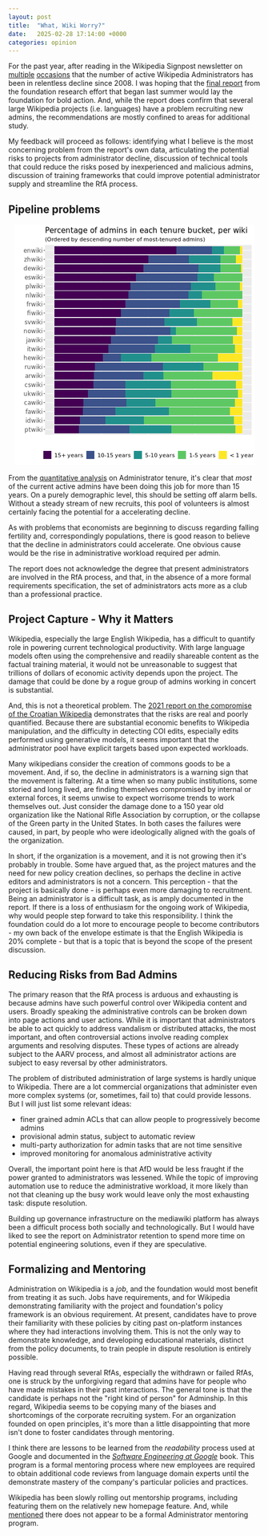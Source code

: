 ```yaml
---
layout: post
title:  "What, Wiki Worry?"
date:   2025-02-28 17:14:00 +0000
categories: opinion
---
```


For the past year, after reading in the Wikipedia Signpost newsletter on
[multiple](https://en.wikipedia.org/wiki/Wikipedia:Wikipedia_Signpost/2024-05-16/Special_report)
[occasions](https://en.wikipedia.org/wiki/Wikipedia:Wikipedia_Signpost/2023-08-15/Special_report)
that the number of active Wikipedia Administrators
has been in relentless decline since 2008. I was hoping that the
[final report](https://upload.wikimedia.org/wikipedia/commons/5/5f/%28Final_Report%29_Administrator_recruitment%2C_retention%2C_%26_attrition_%28SDS1.2.2%29.pdf)
from the foundation research effort that began last summer would lay the
foundation for bold action. And, while the report does confirm that
several large Wikipedia projects (i.e. languages) have a problem
recruiting new admins, the recommendations are mostly confined to
areas for additional study.

My feedback will proceed as follows: identifying what I believe is
the most concerning problem from the report's own data, articulating the
potential risks to projects from administrator decline, discussion of
technical tools that could reduce the risks posed by inexperienced and
malicious admins, discussion of training frameworks that could improve
potential administrator supply and streamline the RfA process.

## Pipeline problems

<p align="center">
  <img src="/media/admins.png">
</p>

From the [quantitative analysis](https://gitlab.wikimedia.org/repos/research/admin-recruitment-retention-and-attrition/-/blob/main/admin_tenure.ipynb?ref_type=heads)
on Administrator tenure, it's clear that <em>most</em> of the current
active admins have been doing this job for more than 15 years. On a purely
demographic level, this should be setting off alarm bells. Without a steady
stream of new recruits, this pool of volunteers is almost certainly facing the
potential for a accelerating decline.

As with problems that economists are beginning to discuss regarding falling
fertility and, correspondingly populations, there is good reason to believe that
the decline in administrators could accelerate. One obvious cause would be the
rise in administrative workload required per admin.

The report does not acknowledge the degree that present administrators are
involved in the RfA process, and that, in the absence of a more formal
requirements specification, the set of administrators acts more as a club than a
professional practice.

## Project Capture - Why it Matters

Wikipedia, especially the large English Wikipedia, has a difficult to quantify
role in powering current technological productivity. With large language models
often using the comprehensive and readily shareable content as the factual
training material, it would not be unreasonable to suggest that trillions of
dollars of economic activity depends upon the project. The damage that could be
done by a rogue group of admins working in concert is substantial.

And, this is not a theoretical problem. The [2021 report on the compromise of the
Croatian
Wikipedia](https://en.wikipedia.org/wiki/File:Croatian_WP_Disinformation_Assessment_-_Final_Report_EN.pdf)
demonstrates that the risks are real and poorly quantified. Because there are
substantial economic benefits to Wikipedia manipulation, and the difficulty in
detecting COI edits, especially edits performed using generative models, it
seems important that the administrator pool have explicit targets based upon
expected workloads.

Many wikipedians consider the creation of commons goods to be a movement. And,
if so, the decline in administrators is a warning sign that the movement is faltering.
At a time when so many public institutions, some storied and long lived, are
finding themselves compromised by internal or external forces, it seems unwise
to expect worrisome trends to work themselves out. Just consider the damage done
to a 150 year old organization like the National Rifle Association by
corruption, or the collapse of the Green party in the United States. In both
cases the failures were caused, in part, by people who were ideologically aligned with
the goals of the organization.

In short, if the organization is a movement, and it is not growing then
it's probably
in trouble. Some have argued that, as the project matures and the need for new policy
creation declines, so perhaps the decline in active editors and administrators
is not a concern. This perception - that the project is basically done - is
perhaps even more damaging to recruitment. Being an administrator is a difficult
task, as is amply documented in the report. If there is a loss of enthusiasm for
the ongoing work of Wikipedia, why would people step forward to take this
responsibility. I think the foundation could do a lot more to encourage people
to become contributors - my own back of the envelope estimate is that the
English Wikipedia is 20% complete - but that is a topic that is beyond the scope
of the present discussion.

## Reducing Risks from Bad Admins

The primary reason that the RfA process is arduous and exhausting is because
admins have such powerful control over Wikipedia content and users. Broadly
speaking the administrative controls can be broken down into page actions and
user actions. While it is important that administrators be able to act quickly
to address vandalism or distributed attacks, the most important, and often
controversial actions involve reading complex arguments and resolving disputes.
These types of actions are already subject to the AARV process, and almost all
administrator actions are subject to easy reversal by other administrators.

The problem of distributed administration of large systems is hardly unique to
Wikipedia. There are a lot commercial organizations that administer even more
complex systems (or, sometimes, fail to) that could provide lessons. But I will
just list some relevant ideas:

 + finer grained admin ACLs that can allow people to progressively become admins
 + provisional admin status, subject to automatic review
 + multi-party authorization for admin tasks that are not time sensitive
 + improved monitoring for anomalous administrative activity

Overall, the important point here is that AfD would be less fraught if the power
granted to administrators was lessened. While the topic of improving automation
use to reduce the administrative workload, it more likely than not that cleaning
up the busy work would leave only the most exhausting task: dispute
resolution.

Building up governance infrastructure on the mediawiki platform has always been
a difficult process both socially and technologically. But I would have liked to
see the report on Administrator retention to spend more time on potential
engineering solutions, even if they are speculative.

## Formalizing and Mentoring

Administration on Wikipedia is a <em>job</em>, and the foundation would most
benefit from treating it as such. Jobs have requirements, and for Wikipedia
demonstrating familiarity with the project and foundation's policy framework is
an obvious requirement. At present, candidates have to prove their familiarity
with these policies by citing past on-platform instances where they had
interactions involving them.
This is not the only way to demonstrate knowledge, and developing educational
materials, distinct from the policy documents, to train people in dispute
resolution is entirely possible.

Having read through several RfAs, especially the withdrawn or failed RfAs, one
is struck by the unforgiving regard that admins have for people who have made
mistakes in their past interactions. The general tone is that the candidate is
perhaps not the "right kind of person" for Adminship. In this regard, Wikipedia
seems to be copying many of the biases and shortcomings of the corporate
recruiting system. For an organization founded on open principles, it's more
than a little disappointing that more isn't done to foster candidates through
mentoring.

I think there are lessons to be learned from the <em>readability</em> process
used at Google and documented in the [_Software Engineering at Google_](https://abseil.io/resources/swe-book) book.
This program is a formal mentoring process where new employees are required to
obtain additional code reviews from language domain experts until the
demonstrate mastery of the company's particular policies and practices.

Wikipedia has been slowly rolling out mentorship programs, including featuring
them on the relatively new homepage feature. And, while
[mentioned](https://en.wikipedia.org/wiki/Wikipedia:Mentorship#Voluntary_mentorship)
there does not appear to be a formal Administrator mentoring program.

